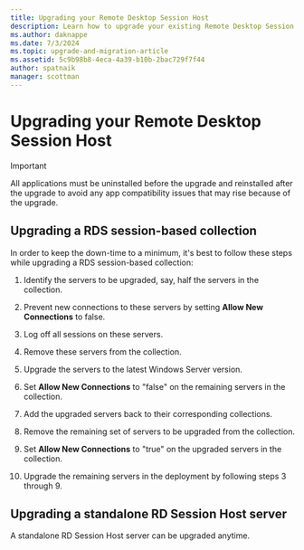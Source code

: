 ```yaml
---
title: Upgrading your Remote Desktop Session Host
description: Learn how to upgrade your existing Remote Desktop Session Host.
ms.author: daknappe
ms.date: 7/3/2024
ms.topic: upgrade-and-migration-article
ms.assetid: 5c9b98b8-4eca-4a39-b10b-2bac729f7f44
author: spatnaik
manager: scottman
---
```

# Upgrading your Remote Desktop Session Host

> 

> [!IMPORTANT]
> All applications must be uninstalled before the upgrade and reinstalled after the upgrade to avoid any app compatibility issues that may rise because of the upgrade.

## Upgrading a RDS session-based collection

In order to keep the down-time to a minimum, it's best to follow these steps while upgrading a RDS session-based collection:

1. Identify the servers to be upgraded, say, half the servers in the collection.

1. Prevent new connections to these servers by setting **Allow New Connections** to false.

1. Log off all sessions on these servers.

1. Remove these servers from the collection.

1. Upgrade the servers to the latest Windows Server version.

1. Set **Allow New Connections** to "false" on the remaining servers in the collection.

1. Add the upgraded servers back to their corresponding collections.

1. Remove the remaining set of servers to be upgraded from the collection.

1. Set **Allow New Connections** to "true" on the upgraded servers in the collection.

1. Upgrade the remaining servers in the deployment by following steps 3 through 9.

## Upgrading a standalone RD Session Host server

A standalone RD Session Host server can be upgraded anytime.
